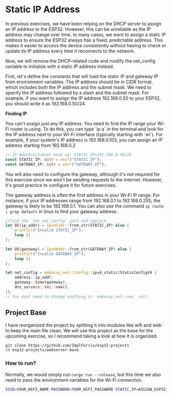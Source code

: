 
# Static IP Address

In previous exercises, we have been relying on the DHCP server to assign an IP address to the ESP32. However, this can be unreliable as the IP address may change over time. In many cases, we want to assign a static IP address to ensure the ESP32 always has a fixed, predictable address. This makes it easier to access the device consistently without having to check or update its IP address every time it reconnects to the network.

Now, we will remove the DHCP-related code and modify the net_config variable to initialize with a static IP address instead.

First, let's define the constants that will load the static IP and gateway IP from environment variables. The IP address should be in CIDR format, which includes both the IP address and the subnet mask. We need to specify the IP address followed by a slash and the subnet mask. For example, if you want to assign the IP address 192.168.0.50 to your ESP32, you should write it as 192.168.0.50/24.


<div class="alert-box alert-box-info">
    <span class="icon"><i class="fa fa-info"></i></span>
    <div class="alert-content">
        <b class="alert-title">Finding IP</b>
        <p>You can't assign just any IP address. You need to find the IP range your Wi-Fi router is using. To do this, you can type `ip a` in the terminal and look for the IP address next to your Wi-Fi interface (typically starting with `wl`). For example, if your system's IP address is 192.168.0.103, you can assign an IP address starting from 192.168.0.2</p>
    </div>
</div>


```rust
// IP Address/Subnet mask eg: STATIC_IP=192.168.0.50/24
const STATIC_IP: &str = env!("STATIC_IP");
const GATEWAY_IP: &str = env!("GATEWAY_IP");
```

You will also need to configure the gateway, although it's not required for this exercise since we won't be sending requests to the internet. However, it's good practice to configure it for future exercises. 

The gateway address is often the first address in your Wi-Fi IP range. For instance, if your IP addresses range from 192.168.0.1 to 192.168.0.255, the gateway is likely to be 192.168.0.1.  You can also use the command `ip route | grep default` in linux to find your gateway address.

```rust
//find the `let net_config` part and replace
let Ok(ip_addr) = Ipv4Cidr::from_str(STATIC_IP) else {
    println!("Invalid STATIC_IP");
    loop {}
};

let Ok(gateway) = Ipv4Addr::from_str(GATEWAY_IP) else {
    println!("Invalid GATEWAY_IP");
    loop {}
};

let net_config = embassy_net::Config::ipv4_static(StaticConfigV4 {
    address: ip_addr,
    gateway: Some(gateway),
    dns_servers: Vec::new(),
});
// You dont need to change anything in `embassy_net::new` call.
```


## Project Base

I have reorganized the project by splitting it into modules like wifi and web to keep the main file clean. We will use this project as the base for the upcoming exercise, so I recommend taking a look at how it is organized.

```sh
git clone https://github.com/ImplFerris/esp32-projects
cd esp32-projects/webserver-base
```

### How to run?

Normally, we would simply run `cargo run --release`, but this time we also need to pass the environment variables for the Wi-Fi connection.

```sh
SSID=YOUR_WIFI_NAME PASSWORD=YOUR_WIFI_PASSWORD STATIC_IP=ASSIGN_ESP32_IP/24 GATEWAY_IP=WIFI_GATEWAY_IP  cargo run --release
```
